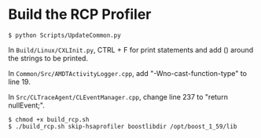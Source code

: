 # Build the RCP Profiler

```shell
$ python Scripts/UpdateCommon.py
```

In ```Build/Linux/CXLInit.py```, CTRL + F for print statements and add () around the strings to be printed.

In ```Common/Src/AMDTActivityLogger.cpp```, add "-Wno-cast-function-type" to line 19.

In ```Src/CLTraceAgent/CLEventManager.cpp```, change line 237 to "return nullEvent;".

```shell
$ chmod +x build_rcp.sh
$ ./build_rcp.sh skip-hsaprofiler boostlibdir /opt/boost_1_59/lib
```